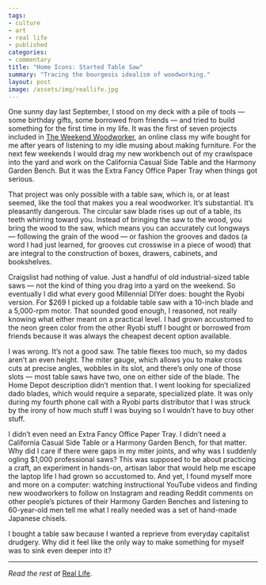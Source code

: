 ```yaml
---
tags:
- culture
- art
- real life
- published
categories:
- commentary
title: "Home Icons: Started Table Saw"
summary: "Tracing the bourgeois idealism of woodworking."
layout: post
image: /assets/img/reallife.jpg
---
```

One sunny day last September, I stood on my deck with a pile of tools — some birthday gifts, some borrowed from friends — and tried to build something for the first time in my life. It was the first of seven projects included in [The Weekend Woodworker](https://theweekendwoodworker.com/), an online class my wife bought for me after years of listening to my idle musing about making furniture. For the next few weekends I would drag my new workbench out of my crawlspace into the yard and work on the California Casual Side Table and the Harmony Garden Bench. But it was the Extra Fancy Office Paper Tray when things got serious.

That project was only possible with a table saw, which is, or at least seemed, like the tool that makes you a real woodworker. It’s substantial. It’s pleasantly dangerous. The circular saw blade rises up out of a table, its teeth whirring toward you. Instead of bringing the saw to the wood, you bring the wood to the saw, which means you can accurately cut longways — following the grain of the wood — or fashion the grooves and dados (a word I had just learned, for grooves cut crosswise in a piece of wood) that are integral to the construction of boxes, drawers, cabinets, and bookshelves.

Craigslist had nothing of value. Just a handful of old industrial-sized table saws — not the kind of thing you drag into a yard on the weekend. So eventually I did what every good Millennial DIYer does: bought the Ryobi version. For $269 I picked up a foldable table saw with a 10-inch blade and a 5,000-rpm motor. That sounded good enough, I reasoned, not really knowing what either meant on a practical level. I had grown accustomed to the neon green color from the other Ryobi stuff I bought or borrowed from friends because it was always the cheapest decent option available.

I was wrong. It’s not a good saw. The table flexes too much, so my dados aren’t an even height. The miter gauge, which allows you to make cross cuts at precise angles, wobbles in its slot, and there’s only one of those slots — most table saws have two, one on either side of the blade. The Home Depot description didn’t mention that. I went looking for specialized dado blades, which would require a separate, specialized plate. It was only during my fourth phone call with a Ryobi parts distributor that I was struck by the irony of how much stuff I was buying so I wouldn’t have to buy other stuff.

I didn’t even need an Extra Fancy Office Paper Tray. I didn’t need a California Casual Side Table or a Harmony Garden Bench, for that matter. Why did I care if there were gaps in my miter joints, and why was I suddenly ogling $1,000 professional saws? This was supposed to be about practicing a craft, an experiment in hands-on, artisan labor that would help me escape the laptop life I had grown so accustomed to. And yet, I found myself more and more on a computer: watching instructional YouTube videos and finding new woodworkers to follow on Instagram and reading Reddit comments on other people’s pictures of their Harmony Garden Benches and listening to 60-year-old men tell me what I really needed was a set of hand-made Japanese chisels.

I bought a table saw because I wanted a reprieve from everyday capitalist drudgery. Why did it feel like the only way to make something for myself was to sink even deeper into it?

---

_Read the rest at_ [Real Life](https://reallifemag.com/starter-table-saw/).
